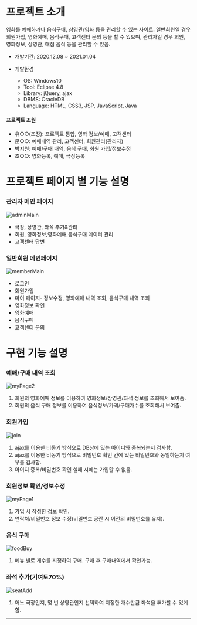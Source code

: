 
# 프로젝트 소개
영화를 예매하거나 음식구매, 상영관/영화 등을 관리할 수 있는 사이트.
일반회원일 경우 회원가입, 영화예매, 음식구매, 고객센터 문의 등을 할 수 있으며, 관리자일 경우 회원, 영화정보, 상영관, 매점 음식 등을 관리할 수 있음.

* 개발기간: 2020.12.08 ~ 2021.01.04

* 개발환경
  + OS: Windows10
  + Tool: Eclipse 4.8
  + Library: jQuery, ajax
  + DBMS: OracleDB
  + Language: HTML, CSS3, JSP, JavaScript, Java

#### 프로젝트 조원
+ 유○○(조장): 프로젝트 통합, 영화 정보/예매, 고객센터
+ 문○○: 예매내역 관리, 고객센터, 회원관리(관리자)
+ 박지원: 예매/구매 내역, 음식 구매, 회원 가입/정보수정
+ 조○○: 영화등록, 예매, 극장등록

# 프로젝트 페이지 별 기능 설명

### 관리자 메인 페이지
![adminMain](https://user-images.githubusercontent.com/59616321/109939040-ff89be80-7d13-11eb-8484-5c132ac7a7f2.png)
+ 극장, 상영관, 좌석 추가&관리
+ 회원, 영화정보,영화예매,음식구매 데이터 관리
+ 고객센터 답변

### 일반회원 메인페이지
![memberMain](https://user-images.githubusercontent.com/59616321/109939050-01538200-7d14-11eb-8991-e264af8a112b.png)
+ 로그인
+ 회원가입
+ 마이 페이지- 정보수정, 영화예매 내역 조회, 음식구매 내역 조회
+ 영화정보 확인
+ 영화예매
+ 음식구매
+ 고객센터 문의


# 구현 기능 설명
### 예매/구매 내역 조회
![myPage2](https://user-images.githubusercontent.com/59616321/109915706-9bf09880-7cf5-11eb-8761-8ea2c1ce0faa.png)
1. 회원의 영화예매 정보를 이용하여 영화정보/상영관/좌석 정보를 조회해서 보여줌.
2. 회원의 음식 구매 정보를 이용하여 음식정보/가격/구매개수를 조회해서 보여줌.

### 회원가입
![join](https://user-images.githubusercontent.com/59616321/109917342-7fa22b00-7cf8-11eb-92b2-2cea9d17cc9d.png)
1. ajax를 이용한 비동기 방식으로 DB상에 있는 아이디와 중복되는지 검사함.
2. ajax를 이용한 비동기 방식으로 비밀번호 확인 칸에 있는 비밀번호와 동일하는지 여부를 검사함.
3. 아이디 중복/비밀번호 확인 실패 시에는 가입할 수 없음.

### 회원정보 확인/정보수정
![myPage1](https://user-images.githubusercontent.com/59616321/109917594-f2aba180-7cf8-11eb-99a0-f94fef07b8bd.png)
1. 가입 시 작성한 정보 확인.
2. 연락처/비밀번호 정보 수정(비밀번호 공란 시 이전의 비밀번호를 유지).

### 음식 구매
![foodBuy](https://user-images.githubusercontent.com/59616321/109913330-1ff45180-7cf1-11eb-8206-b3dcd2d0d045.png)
1. 메뉴 별로 개수를 지정하여 구매. 구매 후 구매내역에서 확인가능.

### 좌석 추가(기여도70%)
![seatAdd](https://user-images.githubusercontent.com/59616321/109915707-9d21c580-7cf5-11eb-925c-d680971911bd.png)
1. 어느 극장인지, 몇 번 상영관인지 선택하여 지정한 개수만큼 좌석을 추가할 수 있게 함.

---------
